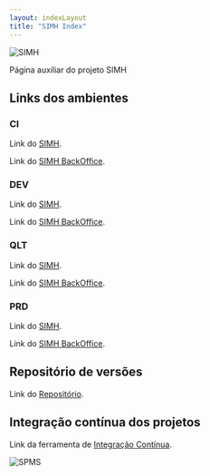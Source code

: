 ```yaml
---
layout: indexLayout
title: "SIMH Index"
---
```

![SIMH](https://simhspms.github.io/SIMH_REPO/img/simhLogo.jpg)

Página auxiliar do projeto SIMH

## Links dos ambientes

### CI

Link do [SIMH](http://192.168.4.237:8001/SIMH/ "SIMH").

Link do [SIMH BackOffice](http://192.168.4.237:8001/SIMH_BKO/ "SIMH BKO").

### DEV

Link do [SIMH](http://192.168.4.237:7001/SIMH/ "SIMH").

Link do [SIMH BackOffice](http://192.168.4.237:7001/SIMH_BKO/ "SIMH BKO").

### QLT

Link do [SIMH](http://10.202.12.141:8080/SIMH/ "SIMH").

Link do [SIMH BackOffice](http://10.202.12.141:8080/SIMH_BKO/ "SIMH BKO").

### PRD

Link do [SIMH](https://simh.min-saude.pt/SIMH/ "SIMH").

Link do [SIMH BackOffice](https://simh.min-saude.pt/SIMH_BKO/ "SIMH BKO").

## Repositório de versões

Link do [Repositório](http://192.168.4.237:8081/nexus/ "Nexus").

## Integração contínua dos projetos

Link da ferramenta de [Integração Contínua](http://192.168.4.237:8080 "Jenkins").

![SPMS](https://simhspms.github.io/SIMH_REPO/img/spmsLogo.jpg)

